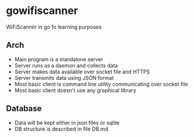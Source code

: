 # gowifiscanner
WiFiScanner in go fo learning purposes

## Arch

* Main program is a standalone server
* Server runs as a daemon and collects data
* Server makes data available over socket file and HTTPS
* Server transmits data using JSON format
* Most basic client is command line utility communicating over socket file
* Most basic client doesn't use any graphical library

## Database

* Data will be kept either in json files or sqlite
* DB structure is described in file DB.md


